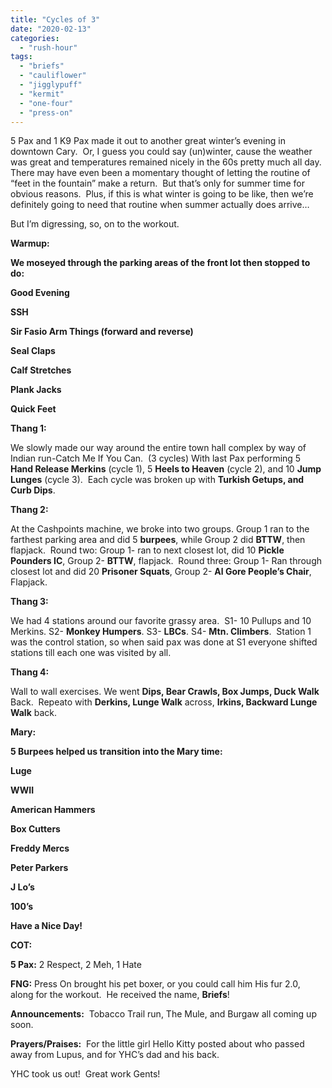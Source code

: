 ```yaml
---
title: "Cycles of 3"
date: "2020-02-13"
categories: 
  - "rush-hour"
tags: 
  - "briefs"
  - "cauliflower"
  - "jigglypuff"
  - "kermit"
  - "one-four"
  - "press-on"
---
```


5 Pax and 1 K9 Pax made it out to another great winter’s evening in downtown Cary.  Or, I guess you could say (un)winter, cause the weather was great and temperatures remained nicely in the 60s pretty much all day.  There may have even been a momentary thought of letting the routine of “feet in the fountain” make a return.  But that’s only for summer time for obvious reasons.  Plus, if this is what winter is going to be like, then we’re definitely going to need that routine when summer actually does arrive…

But I’m digressing, so, on to the workout.

**Warmup:**

**We moseyed through the parking areas of the front lot then stopped to do:**

**Good Evening**

**SSH**

**Sir Fasio Arm Things (forward and reverse)**

**Seal Claps**

**Calf Stretches**

**Plank Jacks**

**Quick Feet**

**Thang 1:**

We slowly made our way around the entire town hall complex by way of Indian run-Catch Me If You Can.  (3 cycles) With last Pax performing 5 **Hand Release Merkins** (cycle 1), 5 **Heels to Heaven** (cycle 2), and 10 **Jump Lunges** (cycle 3).  Each cycle was broken up with **Turkish Getups, and Curb Dips**.

**Thang 2:**

At the Cashpoints machine, we broke into two groups. Group 1 ran to the farthest parking area and did 5 **burpees**, while Group 2 did **BTTW**, then flapjack.  Round two: Group 1- ran to next closest lot, did 10 **Pickle Pounders IC**, Group 2- **BTTW**, flapjack.  Round three: Group 1- Ran through closest lot and did 20 **Prisoner Squats**, Group 2- **Al Gore People’s Chair**, Flapjack.

**Thang 3:**

We had 4 stations around our favorite grassy area.  S1- 10 Pullups and 10 Merkins. S2- **Monkey Humpers**. S3- **LBCs**. S4- **Mtn. Climbers**.  Station 1 was the control station, so when said pax was done at S1 everyone shifted stations till each one was visited by all.

**Thang 4:**

Wall to wall exercises. We went **Dips, Bear Crawls, Box Jumps, Duck Walk** Back.  Repeato with **Derkins, Lunge Walk** across, **Irkins, Backward Lunge Walk** back.

**Mary:**

**5 Burpees helped us transition into the Mary time:**

**Luge**

**WWII**

**American Hammers**

**Box Cutters**

**Freddy Mercs**

**Peter Parkers**

**J Lo’s**

**100’s**

**Have a Nice Day!**

**COT:**

**5 Pax:** 2 Respect, 2 Meh, 1 Hate

**FNG:** Press On brought his pet boxer, or you could call him His fur 2.0, along for the workout.  He received the name, **Briefs**!

**Announcements:**  Tobacco Trail run, The Mule, and Burgaw all coming up soon.

**Prayers/Praises:**  For the little girl Hello Kitty posted about who passed away from Lupus, and for YHC’s dad and his back.

YHC took us out!  Great work Gents!

